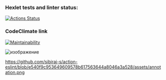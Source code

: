 ### Hexlet tests and linter status:

[![Actions Status](https://github.com/drkalach/frontend-project-lvl1/workflows/hexlet-check/badge.svg)](https://github.com/drkalach/frontend-project-lvl1/actions)

### CodeClimate link


[![Maintainability](https://api.codeclimate.com/v1/badges/a99a88d28ad37a79dbf6/maintainability)](https://codeclimate.com/github/codeclimate/codeclimate/maintainability)

![изображение](https://user-images.githubusercontent.com/80605626/114312363-141f5a80-9afb-11eb-9d58-afd78300bd66.png)

https://github.com/sibiraj-s/action-eslint/blob/e540f9c953649609578b617563644a8046a3a528/assets/annotation.png





